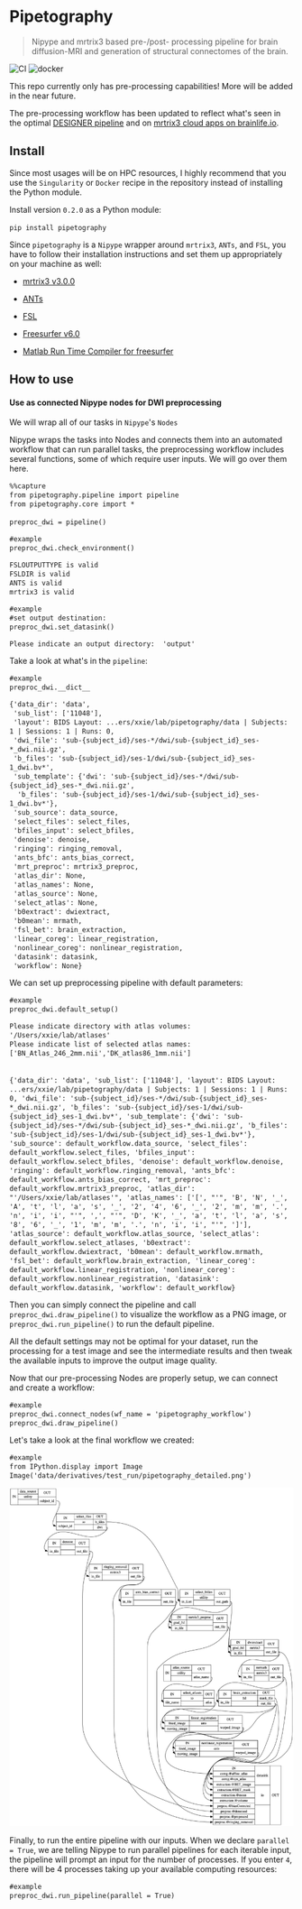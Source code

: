 # Pipetography
> Nipype and mrtrix3 based pre-/post- processing pipeline for brain diffusion-MRI and generation of structural connectomes of the brain.


![CI](https://github.com/axiezai/pipetography/workflows/CI/badge.svg)
![docker](https://img.shields.io/docker/v/axiezai/pipetography)

This repo currently only has pre-processing capabilities! More will be added in the near future.

The pre-processing workflow has been updated to reflect what's seen in the optimal [DESIGNER pipeline](http://www.sciencedirect.com/science/article/pii/S1053811918306827) and on [mrtrix3 cloud apps on brainlife.io](https://brainlife.io). 

## Install

Since most usages will be on HPC resources, I highly recommend that you use the `Singularity` or `Docker` recipe in the repository instead of installing the Python module.

Install version `0.2.0` as a Python module:

`pip install pipetography`

Since `pipetography` is a `Nipype` wrapper around `mrtrix3`, `ANTs`, and `FSL`, you have to follow their installation instructions and set them up appropriately on your machine as well:    
 - [mrtrix3 v3.0.0](https://mrtrix.readthedocs.io/en/latest/installation/before_install.html)
 
 - [ANTs](https://github.com/ANTsX/ANTs/wiki/Compiling-ANTs-on-Linux-and-Mac-OS)
     
 - [FSL](https://fsl.fmrib.ox.ac.uk/fsl/fslwiki/FslInstallation)
 
 - [Freesurfer v6.0](https://surfer.nmr.mgh.harvard.edu/fswiki/DownloadAndInstall)
 
 - [Matlab Run Time Compiler for freesurfer](https://surfer.nmr.mgh.harvard.edu/fswiki/MatlabRuntime)
 

## How to use

#### Use as connected Nipype nodes for DWI preprocessing
We will wrap all of our tasks in `Nipype`'s `Nodes`

Nipype wraps the tasks into Nodes and connects them into an automated workflow that can run parallel tasks, the preprocessing workflow includes several functions, some of which require user inputs. We will go over them here.

```
%%capture
from pipetography.pipeline import pipeline
from pipetography.core import *

preproc_dwi = pipeline()
```

```
#example
preproc_dwi.check_environment()
```

    FSLOUTPUTTYPE is valid
    FSLDIR is valid
    ANTS is valid
    mrtrix3 is valid


```
#example
#set output destination:
preproc_dwi.set_datasink()
```

    Please indicate an output directory:  'output'


Take a look at what's in the `pipeline`:

```
#example
preproc_dwi.__dict__
```




    {'data_dir': 'data',
     'sub_list': ['11048'],
     'layout': BIDS Layout: ...ers/xxie/lab/pipetography/data | Subjects: 1 | Sessions: 1 | Runs: 0,
     'dwi_file': 'sub-{subject_id}/ses-*/dwi/sub-{subject_id}_ses-*_dwi.nii.gz',
     'b_files': 'sub-{subject_id}/ses-1/dwi/sub-{subject_id}_ses-1_dwi.bv*',
     'sub_template': {'dwi': 'sub-{subject_id}/ses-*/dwi/sub-{subject_id}_ses-*_dwi.nii.gz',
      'b_files': 'sub-{subject_id}/ses-1/dwi/sub-{subject_id}_ses-1_dwi.bv*'},
     'sub_source': data_source,
     'select_files': select_files,
     'bfiles_input': select_bfiles,
     'denoise': denoise,
     'ringing': ringing_removal,
     'ants_bfc': ants_bias_correct,
     'mrt_preproc': mrtrix3_preproc,
     'atlas_dir': None,
     'atlas_names': None,
     'atlas_source': None,
     'select_atlas': None,
     'b0extract': dwiextract,
     'b0mean': mrmath,
     'fsl_bet': brain_extraction,
     'linear_coreg': linear_registration,
     'nonlinear_coreg': nonlinear_registration,
     'datasink': datasink,
     'workflow': None}



We can set up preprocessing pipeline with default parameters:

```
#example
preproc_dwi.default_setup()
```

    Please indicate directory with atlas volumes:  '/Users/xxie/lab/atlases'
    Please indicate list of selected atlas names:  ['BN_Atlas_246_2mm.nii','DK_atlas86_1mm.nii']


    {'data_dir': 'data', 'sub_list': ['11048'], 'layout': BIDS Layout: ...ers/xxie/lab/pipetography/data | Subjects: 1 | Sessions: 1 | Runs: 0, 'dwi_file': 'sub-{subject_id}/ses-*/dwi/sub-{subject_id}_ses-*_dwi.nii.gz', 'b_files': 'sub-{subject_id}/ses-1/dwi/sub-{subject_id}_ses-1_dwi.bv*', 'sub_template': {'dwi': 'sub-{subject_id}/ses-*/dwi/sub-{subject_id}_ses-*_dwi.nii.gz', 'b_files': 'sub-{subject_id}/ses-1/dwi/sub-{subject_id}_ses-1_dwi.bv*'}, 'sub_source': default_workflow.data_source, 'select_files': default_workflow.select_files, 'bfiles_input': default_workflow.select_bfiles, 'denoise': default_workflow.denoise, 'ringing': default_workflow.ringing_removal, 'ants_bfc': default_workflow.ants_bias_correct, 'mrt_preproc': default_workflow.mrtrix3_preproc, 'atlas_dir': "'/Users/xxie/lab/atlases'", 'atlas_names': ['[', "'", 'B', 'N', '_', 'A', 't', 'l', 'a', 's', '_', '2', '4', '6', '_', '2', 'm', 'm', '.', 'n', 'i', 'i', "'", ',', "'", 'D', 'K', '_', 'a', 't', 'l', 'a', 's', '8', '6', '_', '1', 'm', 'm', '.', 'n', 'i', 'i', "'", ']'], 'atlas_source': default_workflow.atlas_source, 'select_atlas': default_workflow.select_atlases, 'b0extract': default_workflow.dwiextract, 'b0mean': default_workflow.mrmath, 'fsl_bet': default_workflow.brain_extraction, 'linear_coreg': default_workflow.linear_registration, 'nonlinear_coreg': default_workflow.nonlinear_registration, 'datasink': default_workflow.datasink, 'workflow': default_workflow}


Then you can simply connect the pipeline and call `preproc_dwi.draw_pipeline()` to visualize the workflow as a PNG image, or `preproc_dwi.run_pipeline()` to run the default pipeline.

All the default settings may not be optimal for your dataset, run the processing for a test image and see the intermediate results and then tweak the available inputs to improve the output image quality.

Now that our pre-processing Nodes are properly setup, we can connect and create a workflow:

```
#example
preproc_dwi.connect_nodes(wf_name = 'pipetography_workflow')
preproc_dwi.draw_pipeline()
```

Let's take a look at the final workflow we created:

```
#example
from IPython.display import Image
Image('data/derivatives/test_run/pipetography_detailed.png')
```




![png](docs/images/output_17_0.png)



Finally, to run the entire pipeline with our inputs. When we declare `parallel = True`, we are telling Nipype to run parallel pipelines for each iterable input, the pipeline will prompt an input for the number of processes. If you enter `4`, there will be 4 processes taking up your available computing resources:

```
#example
preproc_dwi.run_pipeline(parallel = True)
```
